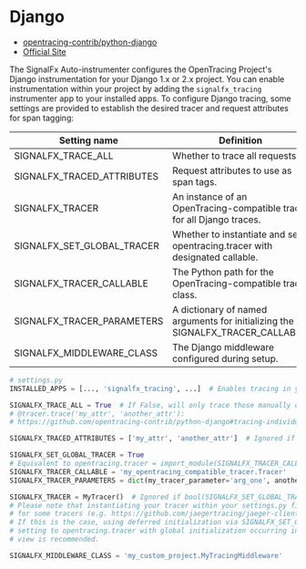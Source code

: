 # Django

- [opentracing-contrib/python-django](https://github.com/opentracing-contrib/python-django)
- [Official Site](https://www.djangoproject.com)

The SignalFx Auto-instrumenter configures the OpenTracing Project's Django instrumentation for your Django 1.x or
2.x project.  You can enable instrumentation within your project by adding the `signalfx_tracing` instrumenter
app to your installed apps.  To configure Django tracing, some settings are provided to establish
the desired tracer and request attributes for span tagging:

| Setting name | Definition | Default value |
| -------------|------------|---------------|
| SIGNALFX\_TRACE\_ALL | Whether to trace all requests. | `True` |
| SIGNALFX\_TRACED\_ATTRIBUTES | Request attributes to use as span tags. | `['path', 'method']` |
| SIGNALFX\_TRACER | An instance of an OpenTracing-compatible tracer for all Django traces. | `opentracing.tracer` |
| SIGNALFX\_SET\_GLOBAL\_TRACER | Whether to instantiate and set opentracing.tracer with designated callable. | `False` |
| SIGNALFX\_TRACER\_CALLABLE | The Python path for the OpenTracing-compatible tracer class. | `'opentracing.Tracer'` |
| SIGNALFX\_TRACER\_PARAMETERS | A dictionary of named arguments for initializing the SIGNALFX\_TRACER\_CALLABLE. | `{}` |
| SIGNALFX\_MIDDLEWARE\_CLASS | The Django middleware configured during setup.  | `'django_opentracing.OpenTracingMiddleware'` |

```python
# settings.py
INSTALLED_APPS = [..., 'signalfx_tracing', ...]  # Enables tracing in your application

SIGNALFX_TRACE_ALL = True  # If False, will only trace those manually decorated with
# @tracer.trace('my_attr', 'another_attr'):
# https://github.com/opentracing-contrib/python-django#tracing-individual-requests

SIGNALFX_TRACED_ATTRIBUTES = ['my_attr', 'another_attr']  # Ignored if SIGNALFX_TRACE_ALL is False.

SIGNALFX_SET_GLOBAL_TRACER = True
# Equivalent to opentracing.tracer = import_module(SIGNALFX_TRACER_CALLABLE)(**SIGNALFX_TRACER_PARAMETERS)
SIGNALFX_TRACER_CALLABLE = 'my_opentracing_compatible_tracer.Tracer'
SIGNALFX_TRACER_PARAMETERS = dict(my_tracer_parameter='arg_one', another_parameter='arg_two')

SIGNALFX_TRACER = MyTracer()  # Ignored if bool(SIGNALFX_SET_GLOBAL_TRACER).
# Please note that instantiating your tracer within your settings.py file can be problematic
# for some tracers (e.g. https://github.com/jaegertracing/jaeger-client-python#wsgi).
# If this is the case, using deferred initialization via SIGNALFX_SET_GLOBAL_TRACER or
# setting to opentracing.tracer with global initialization occurring in a custom configuration
# view is recommended.

SIGNALFX_MIDDLEWARE_CLASS = 'my_custom_project.MyTracingMiddleware'
```
